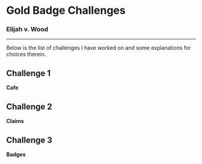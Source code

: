 # Gold Badge Challenges
### Elijah v. Wood
---

Below is the list of challenges I have worked on and some explanations for choices therein.

## Challenge 1
**Cafe**

## Challenge 2
**Claims**

## Challenge 3
**Badges**
